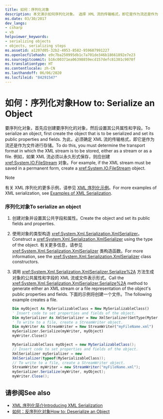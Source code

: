 ```yaml
---
title: 如何：序列化对象
description: 本文演示如何序列化对象。 选择 XML 流的传输格式，即它是作为流还是作为文件进行存储。
ms.date: 03/30/2017
dev_langs:
- csharp
- vb
helpviewer_keywords:
- serializing objects
- objects, serializing steps
ms.assetid: a1207d05-32b2-4953-8582-959607991227
ms.openlocfilehash: e9c7ba250995db1c7a701de346b18661892e7e23
ms.sourcegitcommit: b16c00371ea06398859ecd157defc81301c9070f
ms.translationtype: HT
ms.contentlocale: zh-CN
ms.lasthandoff: 06/06/2020
ms.locfileid: "84291547"
---
```

# <a name="how-to-serialize-an-object"></a><span data-ttu-id="91166-104">如何：序列化对象</span><span class="sxs-lookup"><span data-stu-id="91166-104">How to: Serialize an Object</span></span>
<span data-ttu-id="91166-105">要序列化对象，首先应创建要序列化的对象，然后设置其公共属性和字段。</span><span class="sxs-lookup"><span data-stu-id="91166-105">To serialize an object, first create the object that is to be serialized and set its public properties and fields.</span></span> <span data-ttu-id="91166-106">为此，必须确定 XML 流的传输格式，即它是作为流还是作为文件进行存储。</span><span class="sxs-lookup"><span data-stu-id="91166-106">To do this, you must determine the transport format in which the XML stream is to be stored, either as a stream or as a file.</span></span> <span data-ttu-id="91166-107">例如，如果 XML 流必须以永久形式保存，则应创建 <xref:System.IO.FileStream> 对象。</span><span class="sxs-lookup"><span data-stu-id="91166-107">For example, if the XML stream must be saved in a permanent form, create a <xref:System.IO.FileStream> object.</span></span>  
  
> [!NOTE]
> <span data-ttu-id="91166-108">有关 XML 序列化的更多示例，请参见 [XML 序列化示例](examples-of-xml-serialization.md)。</span><span class="sxs-lookup"><span data-stu-id="91166-108">For more examples of XML serialization, see [Examples of XML Serialization](examples-of-xml-serialization.md).</span></span>  
  
### <a name="to-serialize-an-object"></a><span data-ttu-id="91166-109">序列化对象</span><span class="sxs-lookup"><span data-stu-id="91166-109">To serialize an object</span></span>  
  
1. <span data-ttu-id="91166-110">创建对象并设置其公共字段和属性。</span><span class="sxs-lookup"><span data-stu-id="91166-110">Create the object and set its public fields and properties.</span></span>  
  
2. <span data-ttu-id="91166-111">使用对象的类型构造 <xref:System.Xml.Serialization.XmlSerializer>。</span><span class="sxs-lookup"><span data-stu-id="91166-111">Construct a <xref:System.Xml.Serialization.XmlSerializer> using the type of the object.</span></span> <span data-ttu-id="91166-112">有关更多信息，请参见 <xref:System.Xml.Serialization.XmlSerializer> 类构造函数。</span><span class="sxs-lookup"><span data-stu-id="91166-112">For more information, see the <xref:System.Xml.Serialization.XmlSerializer> class constructors.</span></span>  
  
3. <span data-ttu-id="91166-113">调用 <xref:System.Xml.Serialization.XmlSerializer.Serialize%2A> 方法生成对象的公共属性和字段的 XML 流或文件表示形式。</span><span class="sxs-lookup"><span data-stu-id="91166-113">Call the <xref:System.Xml.Serialization.XmlSerializer.Serialize%2A> method to generate either an XML stream or a file representation of the object's public properties and fields.</span></span> <span data-ttu-id="91166-114">下面的示例将创建一个文件。</span><span class="sxs-lookup"><span data-stu-id="91166-114">The following example creates a file.</span></span>  
  
    ```vb  
    Dim myObject As MySerializableClass = New MySerializableClass()  
    ' Insert code to set properties and fields of the object.  
    Dim mySerializer As XmlSerializer = New XmlSerializer(GetType(MySerializableClass))  
    ' To write to a file, create a StreamWriter object.  
    Dim myWriter As StreamWriter = New StreamWriter("myFileName.xml")  
    mySerializer.Serialize(myWriter, myObject)  
    myWriter.Close()  
    ```  
  
    ```csharp  
    MySerializableClass myObject = new MySerializableClass();  
    // Insert code to set properties and fields of the object.  
    XmlSerializer mySerializer = new
    XmlSerializer(typeof(MySerializableClass));  
    // To write to a file, create a StreamWriter object.  
    StreamWriter myWriter = new StreamWriter("myFileName.xml");  
    mySerializer.Serialize(myWriter, myObject);  
    myWriter.Close();  
    ```  
  
## <a name="see-also"></a><span data-ttu-id="91166-115">请参阅</span><span class="sxs-lookup"><span data-stu-id="91166-115">See also</span></span>

- [<span data-ttu-id="91166-116">XML 序列化简介</span><span class="sxs-lookup"><span data-stu-id="91166-116">Introducing XML Serialization</span></span>](introducing-xml-serialization.md)
- [<span data-ttu-id="91166-117">如何：反序列化对象</span><span class="sxs-lookup"><span data-stu-id="91166-117">How to: Deserialize an Object</span></span>](how-to-deserialize-an-object.md)
